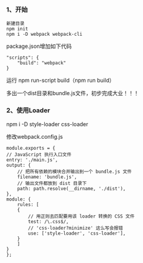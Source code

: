 ### 1、开始

    新建目录 
    npm init
    npm i -D webpack webpack-cli

package.json增加如下代码

    "scripts": {
        "build": "webpack"
    }

运行 npm run-script build（npm run build）

多出一个dist目录和bundle.js文件，初步完成大业！！！

### 2、使用Loader

npm i -D style-loader css-loader

修改webpack.config.js

    module.exports = {
    // JavaScript 执行入口文件
    entry: './main.js',
    output: {
        // 把所有依赖的模块合并输出到一个 bundle.js 文件
        filename: 'bundle.js',
        // 输出文件都放到 dist 目录下
        path: path.resolve(__dirname, './dist'),
    },
    module: {
        rules: [
        {
            // 用正则去匹配要用该 loader 转换的 CSS 文件
            test: /\.css$/,
            // 'css-loader?minimize' 这么写会报错
            use: ['style-loader', 'css-loader'],
        }
        ]
    }
    };